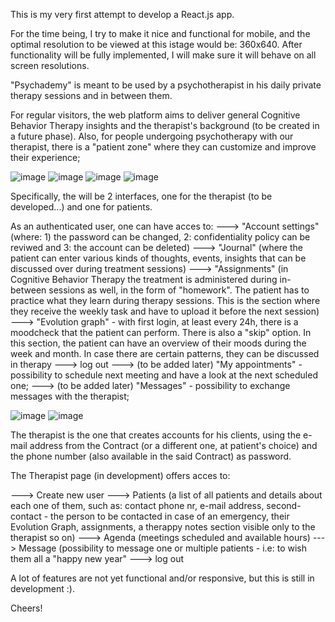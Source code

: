 This is my very first attempt to develop a React.js app.

For the time being, I try to make it nice and functional for mobile, and the optimal resolution to be viewed at this istage would be: 360x640. After functionality will be fully implemented, I will make sure it will behave on all screen resolutions.

"Psychademy" is meant to be used by a psychotherapist in his daily private therapy sessions and in between them.

For regular visitors, the web platform aims to deliver general Cognitive Behavior Therapy insights and the therapist's background (to be created in a future phase). Also, for  people undergoing psychotherapy with our therapist, there is a "patient zone" where they can customize and improve their experience;

![image](https://user-images.githubusercontent.com/89261015/135237967-ac80b426-4272-45e1-b200-34406a4a86dd.png)
![image](https://user-images.githubusercontent.com/89261015/135238088-e4d3afb2-1611-4637-87f3-55673b155429.png)
![image](https://user-images.githubusercontent.com/89261015/135238637-ae7d8b97-aed1-41d7-9a3f-17f3af5e03b3.png)
![image](https://user-images.githubusercontent.com/89261015/135238688-815b9e59-4939-4458-b664-4b865651dfec.png)


Specifically, the will be 2 interfaces, one for the therapist (to be developed...) and one for patients.


As an authenticated user, one can have acces to: 
---> "Account settings" (where: 1) the password can be changed, 2: confidentiality policy can be reviwed and 3: the account can be deleted) 
---> "Journal" (where the patient can enter various kinds of thoughts, events, insights that can be discussed over during treatment sessions)
---> "Assignments" (in Cognitive Behavior Therapy the treatment is administered during in-between sessions as well, in the form of "homework". The patient has to practice what they learn during therapy sessions. This is the section where they receive the weekly task and have to upload it before the next session)
---> "Evolution graph" - with first login, at least every 24h, there is a moodcheck that the patient can perform. There is also a "skip" option. In this section, the patient can have an overview of their moods during the week and month. In case there are certain patterns, they can be discussed in therapy
---> log out
---> (to be added later) "My appointments" - possibility to schedule next meeting and have a look at the next scheduled one;
---> (to be added later) "Messages" - possibility to exchange messages with the therapist;

![image](https://user-images.githubusercontent.com/89261015/135239336-885f1faf-8b18-4602-bfe6-317e64ca3880.png)
![image](https://user-images.githubusercontent.com/89261015/135239395-e98c17a6-e391-40c3-a637-82581cf7ac39.png)


The therapist is the one that creates accounts for his clients, using the e-mail address from the Contract (or a different one, at patient's choice) and the phone number (also available in the said Contract) as password.

The Therapist page (in development) offers acces to:

---> Create new user
---> Patients (a list of all patients and details about each one of them, such as: contact phone nr, e-mail address, second-contact - the person to be contacted in case of an emergency, their Evolution Graph, assignments, a therappy notes section visible only to the therapist so on)
---> Agenda (meetings scheduled and available hours)
---> Message (possibility to message one or multiple patients - i.e: to wish them all a "happy new year"
---> log out

A lot of features are not yet functional and/or responsive, but this is still in development :).

Cheers!
